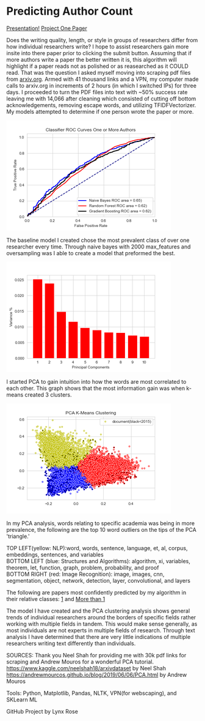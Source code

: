 # Predicting Author Count
[Presentation!](https://docs.google.com/presentation/d/13zN646JpEi4FAcMUePQV668tDm_-rnnyJYkGygWoigc/edit?usp=sharing)
[Project One Pager](https://docs.google.com/document/d/1-u0Y-XK09nYjwefSBvc1PbITTa2FsOCkA7o2DyjHZjA/edit?usp=sharing)

Does the writing quality, length, or style in groups of researchers differ from how individual researchers write?
I hope to assist researchers gain more insite into there paper prior to clicking the submit button. Assuming that if more authors write a paper the better written it is, this algorithm will highlight if a paper reads not as polished or as reasearched as it COULD read. 
That was the question I asked myself moving into scraping pdf files from [arxiv.org](arxiv.org). Armed with 41 thousand links and a VPN, my computer made calls to arxiv.org in increments of 2 hours (in which I switched IPs) for three days. I proceeded to turn the PDF files into text with ~50% success rate leaving me with 14,066 after cleaning which consisted of cutting off bottom acknowledgements, removing escape words, and utilizing TFIDFVectorizer. 
My models attempted to determine if one person wrote the paper or more.

![](images/roc_curve_author>1.png)

The baseline model I created chose the most prevalent class of over one researcher every time.
Through naive bayes with 2000 max_features and oversampling was I able to create a model that preformed the best.

![](images/k_means_clustering.png)

I started PCA to gain intuition into how the words are most correlated to each other. This graph shows that the most information gain was when k-means created 3 clusters. 

![](images/pca_.png)

In my PCA analysis, words relating to specific academia was being in more prevalence, the following are the top 10 word outliers on the tips of the PCA 'triangle.'

TOP LEFT(yellow: NLP):word, words, sentence, language, et, al, corpus, embeddings, sentences, and variables        
BOTTOM LEFT (blue: Structures and Algorithms): algorithm, xi, variables, theorem, let, function, graph, problem, probability, and proof         
BOTTOM RIGHT (red: Image Recognition): image, images, cnn, segmentation, object, network, detection, layer, convolutional, and layers         

The following are papers most confidently predicted by my algorithm in their relative classes: [1](https://www.aclweb.org/anthology/D15-1205.pdf) and [More than 1](http://proceedings.mlr.press/v37/yogatama15.pdf)

The model I have created and the PCA clustering analysis shows general trends of individual researchers around the borders of specific fields rather working with multiple fields in tandem. This would make sense generally, as most individuals are not experts in multiple fields of research. Through text analysis I have determined that there are very little indications of multiple researchers writing text differently than individuals. 


SOURCES:
Thank you Neel Shah for providing me with 30k pdf links for scraping and Andrew Mouros for a wonderful PCA tutorial.
https://www.kaggle.com/neelshah18/arxivdataset by Neel Shah
https://andrewmourcos.github.io/blog/2019/06/06/PCA.html by Andrew Mouros

Tools: Python, Matplotlib, Pandas, NLTK, VPN(for webscaping), and SKLearn ML

GitHub Project by Lynx Rose
